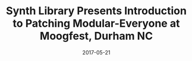 ---
title: Synth Library Presents Introduction to Patching Modular-Everyone at Moogfest, Durham NC
date: 2017-05-21
---